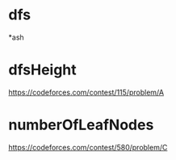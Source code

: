 # dfs
*ash
# dfsHeight
https://codeforces.com/contest/115/problem/A
# numberOfLeafNodes
https://codeforces.com/contest/580/problem/C
